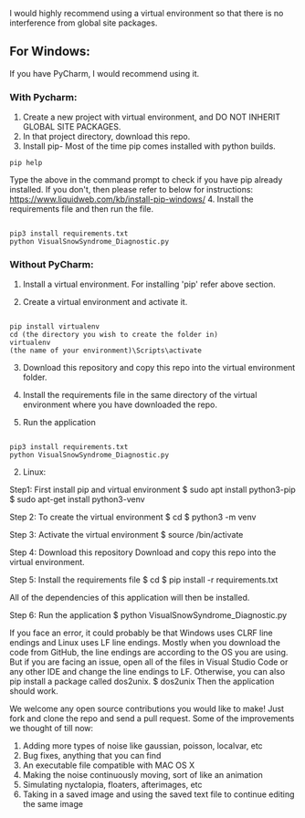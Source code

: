 I would highly recommend using a virtual environment so that there is no interference from global site packages.
 
## For Windows:
 
If you have PyCharm, I would recommend using it.
### With Pycharm:
1. Create a new project with virtual environment, and DO NOT INHERIT GLOBAL SITE PACKAGES.
2. In that project directory, download this repo.
3. Install pip- Most of the time pip comes installed with python builds.
<pre><code>pip help
</code></pre>
Type the above in the command prompt to check if you have pip already installed. If you don't, then please refer to below for instructions: https://www.liquidweb.com/kb/install-pip-windows/ 
4. Install the requirements file and then run the file.
<pre><code>
pip3 install requirements.txt
python VisualSnowSyndrome_Diagnostic.py 
</code></pre>
 
### Without PyCharm:
 
1. Install a virtual environment. For installing 'pip' refer above section.

2. Create a virtual environment and activate it.
<pre><code> 
pip install virtualenv
cd (the directory you wish to create the folder in)
virtualenv <the name of your environment> 
(the name of your environment)\Scripts\activate 
</code></pre>
 
3. Download this repository and copy this repo into the virtual environment folder.
 
4. Install the requirements file in the same directory of the virtual environment where you have downloaded the repo.

5. Run the application
<pre><code>
pip3 install requirements.txt
python VisualSnowSyndrome_Diagnostic.py  
</code></pre>
 
2. Linux:
 
Step1: First install pip and virtual environment
$ sudo apt install python3-pip
$ sudo apt-get install python3-venv
 
Step 2: To create the virtual environment
$ cd <the directory you wish to create the folder in>
$ python3 -m venv <the name of your environment>
 
Step 3: Activate the virtual environment
$ source <the name of your environment>/bin/activate
 
Step 4: Download this repository
Download and copy this repo into the virtual environment.
 
Step 5: Install the requirements file
$ cd <the name of your environment>
$ pip install -r requirements.txt
 
All of the dependencies of this application will then be installed.
 
Step 6: Run the application
$ python VisualSnowSyndrome_Diagnostic.py
 
If you face an error, it could probably be that Windows uses CLRF line endings and Linux uses LF line endings. Mostly when you download the code from GitHub, the line endings are according to the OS you are using. But if you are facing an issue, open all of the files in Visual Studio Code or any other IDE and change the line endings to LF. Otherwise, you can also pip install a package called dos2unix.
$ dos2unix <filename>
Then the application should work.


We welcome any open source contributions you would like to make! Just fork and clone the repo and send a pull request. Some of the improvements we thought of till now:
1. Adding more types of noise like gaussian, poisson, localvar, etc 
2. Bug fixes, anything that you can find
3. An executable file compatible with MAC OS X
4. Making the noise continuously moving, sort of like an animation
5. Simulating nyctalopia, floaters, afterimages, etc
6. Taking in a saved image and using the saved text file to continue editing the same image 
